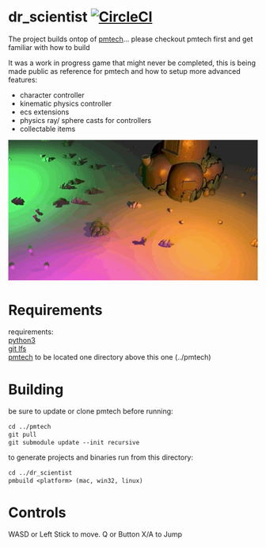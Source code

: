 # dr_scientist [![CircleCI](https://circleci.com/gh/polymonster/dr_scientist.svg?style=svg&circle-token=4947316ae6ba47bee765c79654982d990b1dc5be)](https://circleci.com/gh/polymonster/dr_scientist)

The project builds ontop of [pmtech](https://github.com/polymonster/pmtech.git)... please checkout pmtech first and get familiar with how to build

It was a work in progress game that might never be completed, this is being made public as reference for pmtech and how to setup more advanced features: 
- character controller 
- kinematic physics controller
- ecs extensions
- physics ray/ sphere casts for controllers
- collectable items

<img src="https://github.com/polymonster/polymonster.github.io/blob/da8757c5d9e8a142f0f4ef4a83c486109467e7c1/images/pmtech/gifs/dr_scientist.gif" width="1280" />

# Requirements 

requirements:   
[python3](https://www.python.org/download/releases/3.0)  
[git lfs](https://git-lfs.github.com/)  
[pmtech](https://github.com/polymonster/pmtech.git) to be located one directory above this one (../pmtech)  

# Building 

be sure to update or clone pmtech before running:
```
cd ../pmtech
git pull
git submodule update --init recursive
```

to generate projects and binaries run from this directory:  
```
cd ../dr_scientist
pmbuild <platform> (mac, win32, linux)
```

# Controls 

WASD or Left Stick to move.
Q or Button X/A to Jump




